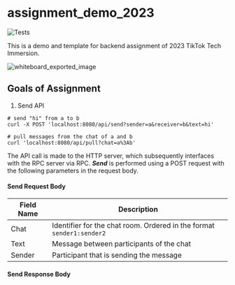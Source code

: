 # assignment_demo_2023

![Tests](https://github.com/TikTokTechImmersion/assignment_demo_2023/actions/workflows/test.yml/badge.svg)

This is a demo and template for backend assignment of 2023 TikTok Tech Immersion.

![whiteboard_exported_image](https://github.com/riyandrika/8-D/assets/26215621/5f25945c-e5e3-411f-81a2-ece38ab94931)

## Goals of Assignment
1. Send API
```bash=
# send "hi" from a to b
curl -X POST 'localhost:8080/api/send?sender=a&receiver=b&text=hi'

# pull messages from the chat of a and b
curl 'localhost:8080/api/pull?chat=a%3Ab'
```

The API call is made to the HTTP server, which subsequently interfaces with the RPC server via RPC. <b><i>Send</i></b> is performed using a POST request with the following parameters in the request body.
#### Send Request Body
| Field Name | Description                                                               |
|------------|---------------------------------------------------------------------------|
| Chat       | Identifier for the chat room. Ordered in the format ```sender1:sender2``` |
| Text       | Message between participants of the chat                                  |
| Sender     | Participant that is sending the message                                   |
#### Send Response Body